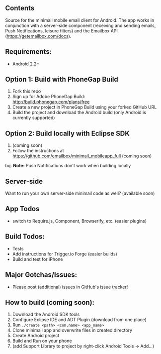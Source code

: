 

## Contents  

Source for the minimail mobile email client for Android. The app works in conjunction with a server-side component (receiving and sending emails, Push Notifications, leisure filters) and the Emailbox API (https://getemailbox.com/docs).  


## Requirements:  
- Android 2.2+

## Option 1: Build with PhoneGap Build  
1. Fork this repo 
1. Sign up for Adobe PhoneGap Build: http://build.phonegap.com/plans/free 
1. Create a new project in PhoneGap Build using your forked GitHub URL 
1. Build the project and download the Android build (only Android is currently supported)

## Option 2: Build locally with Eclipse SDK
1. (coming soon)
1. Follow the instructions at https://github.com/emailbox/minimail_mobileapp_full (coming soon)

bq. **Note:** Push Notifications don't work when building locally

## Server-side  
Want to run your own server-side minimail code as well? (available soon)  

## App Todos
- switch to Require.js, Component, Browserify, etc. (easier plugins)

## Build Todos:
- Tests  
- Add instructions for Trigger.io Forge (easier builds)  
- Build and test for iPhone  

## Major Gotchas/Issues:  
- Please post (additional) issues in GitHub's issue tracker! 

## How to build (coming soon):  
1. Download the Android SDK tools  
1. Configure Eclipse IDE and ADT Plugin (download from one place)  
1. Run `./create <path> <com.name> <app_name>`  
1. Clone minimail app and overwrite files in created directory  
1. Create Android project  
1. Build and Run on your phone  
1. (add Support Library to project by right-click Android Tools -> Add...)
